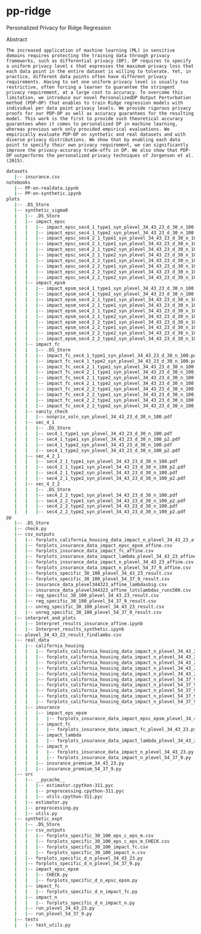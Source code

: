 # pp-ridge
Personalized Privacy for Ridge Regression

Abstract

`
The increased application of machine learning (ML) in sensitive domains requires protecting the training data through privacy frameworks, such as differential privacy (DP). DP requires to specify a uniform privacy level ε that expresses the maximum privacy loss that each data point in the entire dataset is willing to tolerate. Yet, in practice, different data points often have different privacy requirements. Having to set one uniform privacy level is usually too restrictive, often forcing a learner to guarantee the stringent privacy requirement, at a large cost to accuracy. To overcome this limitation, we introduce our novel PersonalizedDP Output Perturbation method (PDP-OP) that enables to train Ridge regression models with individual per data point privacy levels. We provide rigorous privacy proofs for our PDP-OP as well as accuracy guarantees for the resulting model. This work is the first to provide such theoretical accuracy guarantees when it comes to personalized DP in machine learning, whereas previous work only provided empirical evaluations. We empirically evaluate PDP-OP on synthetic and real datasets and with diverse privacy distributions. We show that by enabling each data point to specify their own privacy requirement, we can significantly improve the privacy-accuracy trade-offs in DP. We also show that PDP-OP outperforms the personalized privacy techniques of Jorgensen et al. (2015).
`


```bash
datasets
   |-- insurance.csv
notebooks
   |-- PP-on-realdata.ipynb
   |-- PP-on-synthetic.ipynb
plots
   |-- .DS_Store
   |-- synthetic_sigma0
   |   |-- .DS_Store
   |   |-- impact_epsc
   |   |   |-- impact_epsc_sec4_1_type1_syn_plevel_34_43_23_d_30_n_100.pdf
   |   |   |-- impact_epsc_sec4_1_type2_syn_plevel_34_43_23_d_30_n_100.pdf
   |   |   |-- impact_epsc_sec4_2_1_type1_syn_plevel_34_43_23_d_30_n_100.pdf
   |   |   |-- impact_epsc_sec4_2_1_type1_syn_plevel_34_43_23_d_30_n_100_lambda_50.pdf
   |   |   |-- impact_epsc_sec4_2_1_type2_syn_plevel_34_43_23_d_30_n_100.pdf
   |   |   |-- impact_epsc_sec4_2_1_type2_syn_plevel_34_43_23_d_30_n_100_lambda_50.pdf
   |   |   |-- impact_epsc_sec4_2_2_type1_syn_plevel_34_43_23_d_30_n_100.pdf
   |   |   |-- impact_epsc_sec4_2_2_type1_syn_plevel_34_43_23_d_30_n_100_lambda_50.pdf
   |   |   |-- impact_epsc_sec4_2_2_type2_syn_plevel_34_43_23_d_30_n_100.pdf
   |   |   |-- impact_epsc_sec4_2_2_type2_syn_plevel_34_43_23_d_30_n_100_lambda_50.pdf
   |   |-- impact_epsm
   |   |   |-- impact_epsm_sec4_1_type1_syn_plevel_34_43_23_d_30_n_100.pdf
   |   |   |-- impact_epsm_sec4_1_type2_syn_plevel_34_43_23_d_30_n_100.pdf
   |   |   |-- impact_epsm_sec4_2_1_type1_syn_plevel_34_43_23_d_30_n_100.pdf
   |   |   |-- impact_epsm_sec4_2_1_type1_syn_plevel_34_43_23_d_30_n_100_lambda_50.pdf
   |   |   |-- impact_epsm_sec4_2_1_type2_syn_plevel_34_43_23_d_30_n_100.pdf
   |   |   |-- impact_epsm_sec4_2_1_type2_syn_plevel_34_43_23_d_30_n_100_lambda_50.pdf
   |   |   |-- impact_epsm_sec4_2_2_type1_syn_plevel_34_43_23_d_30_n_100.pdf
   |   |   |-- impact_epsm_sec4_2_2_type1_syn_plevel_34_43_23_d_30_n_100_lambda_50.pdf
   |   |   |-- impact_epsm_sec4_2_2_type2_syn_plevel_34_43_23_d_30_n_100.pdf
   |   |   |-- impact_epsm_sec4_2_2_type2_syn_plevel_34_43_23_d_30_n_100_lambda_50.pdf
   |   |-- impact_fc
   |   |   |-- .DS_Store
   |   |   |-- impact_fc_sec4_1_type1_syn_plevel_34_43_23_d_30_n_100.pdf
   |   |   |-- impact_fc_sec4_1_type2_syn_plevel_34_43_23_d_30_n_100.pdf
   |   |   |-- impact_fc_sec4_2_1_type1_syn_plevel_34_43_23_d_30_n_100.pdf
   |   |   |-- impact_fc_sec4_2_1_type1_syn_plevel_34_43_23_d_30_n_100_lambda_100.pdf
   |   |   |-- impact_fc_sec4_2_1_type2_syn_plevel_34_43_23_d_30_n_100.pdf
   |   |   |-- impact_fc_sec4_2_1_type2_syn_plevel_34_43_23_d_30_n_100_lambda_100.pdf
   |   |   |-- impact_fc_sec4_2_2_type1_syn_plevel_34_43_23_d_30_n_100.pdf
   |   |   |-- impact_fc_sec4_2_2_type1_syn_plevel_34_43_23_d_30_n_100_lambda_100.pdf
   |   |   |-- impact_fc_sec4_2_2_type2_syn_plevel_34_43_23_d_30_n_100.pdf
   |   |   |-- impact_fc_sec4_2_2_type2_syn_plevel_34_43_23_d_30_n_100_lambda_100.pdf
   |   |-- sanity_check
   |   |   |-- nonpriv_soln_syn_plevel_34_43_23_d_30_n_100.pdf
   |   |-- sec_4_1
   |   |   |-- .DS_Store
   |   |   |-- sec4_1_type1_syn_plevel_34_43_23_d_30_n_100.pdf
   |   |   |-- sec4_1_type1_syn_plevel_34_43_23_d_30_n_100_p2.pdf
   |   |   |-- sec4_1_type2_syn_plevel_34_43_23_d_30_n_100.pdf
   |   |   |-- sec4_1_type2_syn_plevel_34_43_23_d_30_n_100_p2.pdf
   |   |-- sec_4_2_1
   |   |   |-- sec4_2_1_type1_syn_plevel_34_43_23_d_30_n_100.pdf
   |   |   |-- sec4_2_1_type1_syn_plevel_34_43_23_d_30_n_100_p2.pdf
   |   |   |-- sec4_2_1_type2_syn_plevel_34_43_23_d_30_n_100.pdf
   |   |   |-- sec4_2_1_type2_syn_plevel_34_43_23_d_30_n_100_p2.pdf
   |   |-- sec_4_2_2
   |   |   |-- .DS_Store
   |   |   |-- sec4_2_2_type1_syn_plevel_34_43_23_d_30_n_100.pdf
   |   |   |-- sec4_2_2_type1_syn_plevel_34_43_23_d_30_n_100_p2.pdf
   |   |   |-- sec4_2_2_type2_syn_plevel_34_43_23_d_30_n_100.pdf
   |   |   |-- sec4_2_2_type2_syn_plevel_34_43_23_d_30_n_100_p2.pdf
pp
   |-- .DS_Store
   |-- check.py
   |-- csv_outputs
   |   |-- forplots_california_housing_data_impact_n_plevel_34_43_23_affine.csv
   |   |-- forplots_insurance_data_impact_epsc_epsm_affine.csv
   |   |-- forplots_insurance_data_impact_fc_affine.csv
   |   |-- forplots_insurance_data_impact_lambda_plevel_34_43_23_affine.csv
   |   |-- forplots_insurance_data_impact_n_plevel_34_43_23_affine.csv
   |   |-- forplots_insurance_data_impact_n_plevel_54_37_9_affine.csv
   |   |-- forplots_specific_30_100_plevel_34_43_23_result.csv
   |   |-- forplots_specific_30_100_plevel_54_37_9_result.csv
   |   |-- insurance_data_plevel344323_affine_lambdasbig.csv
   |   |-- insurance_data_plevel344323_affine_lotslambdas_runs500.csv
   |   |-- reg_specific_30_100_plevel_34_43_23_result.csv
   |   |-- reg_specific_30_100_plevel_54_37_9_result.csv
   |   |-- unreg_specific_30_100_plevel_34_43_23_result.csv
   |   |-- unreg_specific_30_100_plevel_54_37_9_result.csv
   |-- interpret_and_plots
   |   |-- Interpret_results_insurance_affine.ipynb
   |   |-- Interpret_results_synthetic.ipynb
   |-- plevel_34_43_23_result_findlambs.csv
   |-- real_data
   |   |-- california_housing
   |   |   |-- forplots_california_housing_data_impact_n_plevel_34_43_23.error
   |   |   |-- forplots_california_housing_data_impact_n_plevel_34_43_23.out
   |   |   |-- forplots_california_housing_data_impact_n_plevel_34_43_23.py
   |   |   |-- forplots_california_housing_data_impact_n_plevel_34_43_23.sh
   |   |   |-- forplots_california_housing_data_impact_n_plevel_34_43_23.submit
   |   |   |-- forplots_california_housing_data_impact_n_plevel_54_37_9.error
   |   |   |-- forplots_california_housing_data_impact_n_plevel_54_37_9.out
   |   |   |-- forplots_california_housing_data_impact_n_plevel_54_37_9.py
   |   |   |-- forplots_california_housing_data_impact_n_plevel_54_37_9.sh
   |   |   |-- forplots_california_housing_data_impact_n_plevel_54_37_9.submit
   |   |-- insurance
   |   |   |-- impact_eps_epsm
   |   |   |   |-- forplots_insurance_data_impact_epsc_epsm_plevel_34_43_23.py
   |   |   |-- impact_fc
   |   |   |   |-- forplots_insurance_data_impact_fc_plevel_34_43_23.py
   |   |   |-- impact_lambda
   |   |   |   |-- forplots_insurance_data_impact_lambda_plevel_34_43_23.py
   |   |   |-- impact_n
   |   |   |   |-- forplots_insurance_data_impact_n_plevel_34_43_23.py
   |   |   |   |-- forplots_insurance_data_impact_n_plevel_54_37_9.py
   |   |   |-- insurance_premium_34_43_23.py
   |   |   |-- insurance_premium_54_37_9.py
   |-- src
   |   |-- __pycache__
   |   |   |-- estimator.cpython-311.pyc
   |   |   |-- preprocessing.cpython-311.pyc
   |   |   |-- utils.cpython-311.pyc
   |   |-- estimator.py
   |   |-- preprocessing.py
   |   |-- utils.py
   |-- synthetic_expt
   |   |-- .DS_Store
   |   |-- csv_outputs
   |   |   |-- forplots_specific_30_100_eps_c_eps_m.csv
   |   |   |-- forplots_specific_30_100_eps_c_eps_m_CHECK.csv
   |   |   |-- forplots_specific_30_100_impact_fc.csv
   |   |   |-- forplots_specific_30_100_impact_n.csv
   |   |-- forplots_specific_d_n_plevel_34_43_23.py
   |   |-- forplots_specific_d_n_plevel_54_37_9.py
   |   |-- impact_epsc_epsm
   |   |   |-- CHECK.py
   |   |   |-- forplots_specific_d_n_epsc_epsm.py
   |   |-- impact_fc
   |   |   |-- forplots_specific_d_n_impact_fc.py
   |   |-- impact_n
   |   |   |-- forplots_specific_d_n_impact_n.py
   |   |-- run_plevel_34_43_23.py
   |   |-- run_plevel_54_37_9.py
   |-- tests
   |   |-- test_utils.py
```
